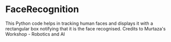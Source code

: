 # FaceRecognition
This Python code helps in tracking human faces and displays it with a rectangular box notifying that it is the face recognised.
Credits to Murtaza's Workshop - Robotics and AI 
